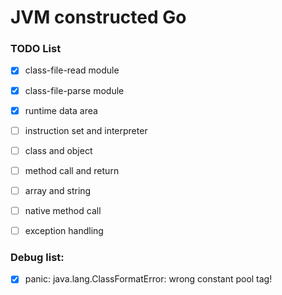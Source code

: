 # JVM constructed Go
### TODO List

- [x] class-file-read module
- [x] class-file-parse module

- [x] runtime data area
- [ ] instruction set and interpreter
- [ ]  class and object
- [ ]  method call and return
- [ ]  array and string
- [ ]  native method call
- [ ]  exception handling


### Debug list:
- [x] panic: java.lang.ClassFormatError: wrong constant pool tag!

